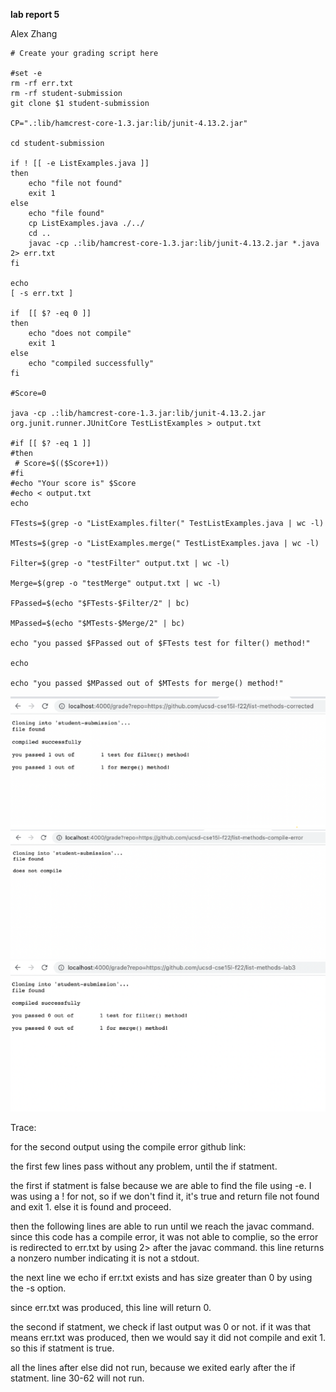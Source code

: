 **lab report 5**

Alex Zhang

```
# Create your grading script here

#set -e
rm -rf err.txt
rm -rf student-submission
git clone $1 student-submission

CP=".:lib/hamcrest-core-1.3.jar:lib/junit-4.13.2.jar"

cd student-submission

if ! [[ -e ListExamples.java ]]
then 
    echo "file not found"
    exit 1
else
    echo "file found"
    cp ListExamples.java ./../
    cd ..
    javac -cp .:lib/hamcrest-core-1.3.jar:lib/junit-4.13.2.jar *.java 2> err.txt
fi

echo
[ -s err.txt ]

if  [[ $? -eq 0 ]]
then
    echo "does not compile"
    exit 1
else
    echo "compiled successfully"
fi
    
#Score=0

java -cp .:lib/hamcrest-core-1.3.jar:lib/junit-4.13.2.jar org.junit.runner.JUnitCore TestListExamples > output.txt

#if [[ $? -eq 1 ]]
#then
 # Score=$(($Score+1))
#fi
#echo "Your score is" $Score
#echo < output.txt 
echo

FTests=$(grep -o "ListExamples.filter(" TestListExamples.java | wc -l)

MTests=$(grep -o "ListExamples.merge(" TestListExamples.java | wc -l)

Filter=$(grep -o "testFilter" output.txt | wc -l)

Merge=$(grep -o "testMerge" output.txt | wc -l)

FPassed=$(echo "$FTests-$Filter/2" | bc)

MPassed=$(echo "$MTests-$Merge/2" | bc)

echo "you passed $FPassed out of $FTests test for filter() method!"

echo

echo "you passed $MPassed out of $MTests for merge() method!"
```


![1](cse%2015l%20lab%20rep%205%201.png)
![2](cse%2015l%20lab%20rep%205%202.png)
![3](cse%2015l%20lab%20rep%205%203.png)


Trace:

for the second output using the compile error github link:

the first few lines pass without any problem, until the if statment. 

the first if statment is false because we are able to find the file using -e. I was using a ! for not, so if we don't find it, it's true and return file not found and exit 1. else it is found and proceed.

then the following lines are able to run until we reach the javac command. since this code has a compile error, it was not able to complie, so the error is redirected to err.txt by using 2> after the javac command. this line returns a nonzero number indicating it is not a stdout.

the next line we echo if err.txt exists and has size greater than 0 by using the -s option. 

since err.txt was produced, this line will return 0.

the second if statment, we check if last output was 0 or not. if it was that means err.txt was produced, then we would say it did not compile and exit 1. so this if statment is true.

all the lines after else did not run, because we exited early after the if statment. line 30-62 will not run.